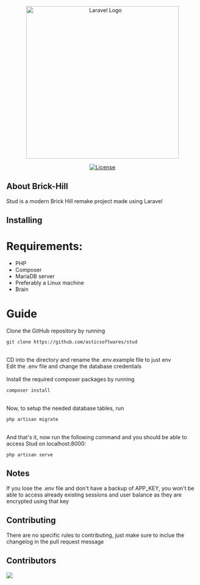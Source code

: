<p align="center"><a href="https://laravel.com" target="_blank"><img src="https://raw.githubusercontent.com/laravel/art/master/logo-lockup/5%20SVG/2%20CMYK/1%20Full%20Color/laravel-logolockup-cmyk-red.svg" width="400" alt="Laravel Logo"></a></p>

<p align="center">
<a href="https://packagist.org/packages/laravel/framework"><img src="https://img.shields.io/packagist/l/asticsoftwares/stud" alt="License"></a>
</p>

## About Brick-Hill
Stud is a modern Brick Hill remake project made using Laravel

## Installing
# Requirements:
- PHP
- Composer
- MariaDB server
- Preferably a Linux machine
- Brain

# Guide
Clone the GitHub repository by running 
```
git clone https://github.com/asticsoftwares/stud
```
<br>
CD into the directory and rename the .env.example file to just env
<br>
Edit the .env file and change the database credentials 
<br>
<br>
Install the required composer packages by running

```
composer install
```
<br>
Now, to setup the needed database tables, run 

```
php artisan migrate
```
<br>
And that's it, now run the following command and you should be able to access Stud on localhost:8000:

```
php artisan serve
```

## Notes
If you lose the .env file and don't have a backup of APP_KEY, you won't be able to access already existing sessions and user balance as they are encrypted using that key 

## Contributing 
There are no specific rules to contributing, just make sure to inclue the changelog in the pull request message 

## Contributors
<a href="https://github.com/asticsoftwares/stud/graphs/contributors">
  <img src="https://contrib.rocks/image?repo=asticsoftwares/stud" />
</a>
